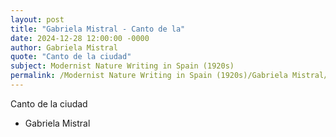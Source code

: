 ```yaml
---
layout: post
title: "Gabriela Mistral - Canto de la"
date: 2024-12-28 12:00:00 -0000
author: Gabriela Mistral
quote: "Canto de la ciudad"
subject: Modernist Nature Writing in Spain (1920s)
permalink: /Modernist Nature Writing in Spain (1920s)/Gabriela Mistral/Gabriela Mistral - Canto de la
---
```


Canto de la ciudad

- Gabriela Mistral
